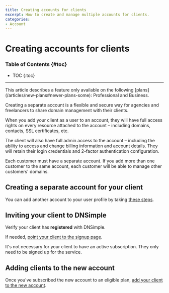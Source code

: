 ```yaml
---
title: Creating accounts for clients
excerpt: How to create and manage multiple accounts for clients.
categories:
- Account
---
```


# Creating accounts for clients

### Table of Contents {#toc}

* TOC
{:toc}

---

<info>
This article describes a feature only available on the following [plans](/articles/new-plans#newer-plans-some): Professional and Business.
</info>

Creating a separate account is a flexible and secure way for agencies and freelancers to share domain management with their clients.

When you add your client as a user to an account, they will have full access rights on every resource attached to the account – including domains, contacts, SSL certificates, etc.

The client will also have full admin access to the account – including the ability to access and change billing information and account details. They will retain their login credentials and 2-factor authentication configuration.

<warning>
Each customer must have a separate account. If you add more than one customer to the same account, each customer will be able to manage other customers' domains.
</warning>


## Creating a separate account for your client

You can add another account to your user profile by taking [these steps](/articles/account-multi/#creating-a-separate-account).
  
## Inviting your client to DNSimple

Verify your client has __registered__ with DNSimple.

If needed, [point your client to the signup page](https://dnsimple.com/signup).

<info>
It's not necessary for your client to have an active subscription. They only need to be signed up for the service.
</info>

## Adding clients to the new account

Once you've subscribed the new account to an eligible plan, [add your client to the new account](/articles/account-users/#adding-members-to-an-account).
  

